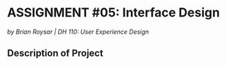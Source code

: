 # ASSIGNMENT #05: Interface Design
_by Brian Roysar | DH 110: User Experience Design_

## Description of Project

